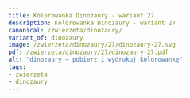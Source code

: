 ```yaml
---
title: Kolorowanka Dinozaury - wariant 27
description: Kolorowanka Dinozaury - wariant 27
canonical: /zwierzeta/dinozaury/
variant_of: dinozaury
image: /zwierzeta/dinozaury/27/dinozaury-27.svg
pdf: /zwierzeta/dinozaury/27/dinozaury-27.pdf
alt: "dinozaury – pobierz i wydrukuj kolorowankę"
tags:
- zwierzeta
- dinozaury
---
```

